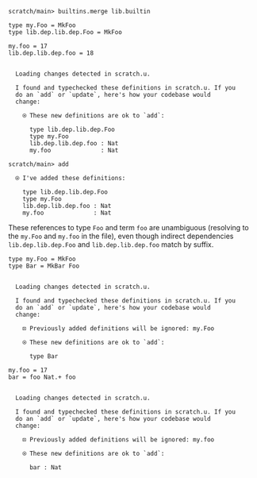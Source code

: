 ``` ucm :hide
scratch/main> builtins.merge lib.builtin
```

``` unison
type my.Foo = MkFoo
type lib.dep.lib.dep.Foo = MkFoo

my.foo = 17
lib.dep.lib.dep.foo = 18
```

``` ucm :added-by-ucm

  Loading changes detected in scratch.u.

  I found and typechecked these definitions in scratch.u. If you
  do an `add` or `update`, here's how your codebase would
  change:

    ⍟ These new definitions are ok to `add`:
    
      type lib.dep.lib.dep.Foo
      type my.Foo
      lib.dep.lib.dep.foo : Nat
      my.foo              : Nat
```

``` ucm
scratch/main> add

  ⍟ I've added these definitions:

    type lib.dep.lib.dep.Foo
    type my.Foo
    lib.dep.lib.dep.foo : Nat
    my.foo              : Nat
```

These references to type `Foo` and term `foo` are unambiguous (resolving to the `my.Foo` and `my.foo` in the
file), even though indirect dependencies `lib.dep.lib.dep.Foo` and `lib.dep.lib.dep.foo` match by suffix.

``` unison
type my.Foo = MkFoo
type Bar = MkBar Foo
```

``` ucm :added-by-ucm

  Loading changes detected in scratch.u.

  I found and typechecked these definitions in scratch.u. If you
  do an `add` or `update`, here's how your codebase would
  change:

    ⊡ Previously added definitions will be ignored: my.Foo
    
    ⍟ These new definitions are ok to `add`:
    
      type Bar
```

``` unison
my.foo = 17
bar = foo Nat.+ foo
```

``` ucm :added-by-ucm

  Loading changes detected in scratch.u.

  I found and typechecked these definitions in scratch.u. If you
  do an `add` or `update`, here's how your codebase would
  change:

    ⊡ Previously added definitions will be ignored: my.foo
    
    ⍟ These new definitions are ok to `add`:
    
      bar : Nat
```
